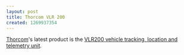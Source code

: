 ```yaml
--- 
layout: post
title: Thorcom VLR 200
created: 1269937354
---
```

<a href="http://www.thorcom.co.uk/">Thorcom</a>'s latest product is the <a href="http://www.thorcom.co.uk/products/vlr200/index.html">VLR200 vehicle tracking, location and telemetry unit</a>.
